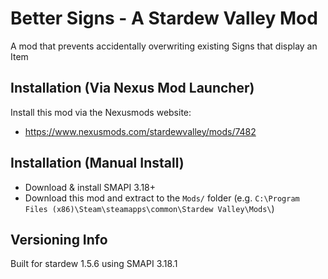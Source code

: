 # Better Signs - A Stardew Valley Mod
A mod that prevents accidentally overwriting existing Signs that display an Item

## Installation (Via Nexus Mod Launcher)
Install this mod via the Nexusmods website:

- https://www.nexusmods.com/stardewvalley/mods/7482

## Installation (Manual Install)
- Download & install SMAPI 3.18+
- Download this mod and extract to the `Mods/` folder (e.g. `C:\Program Files (x86)\Steam\steamapps\common\Stardew Valley\Mods\`)

## Versioning Info
Built for stardew 1.5.6 using SMAPI 3.18.1